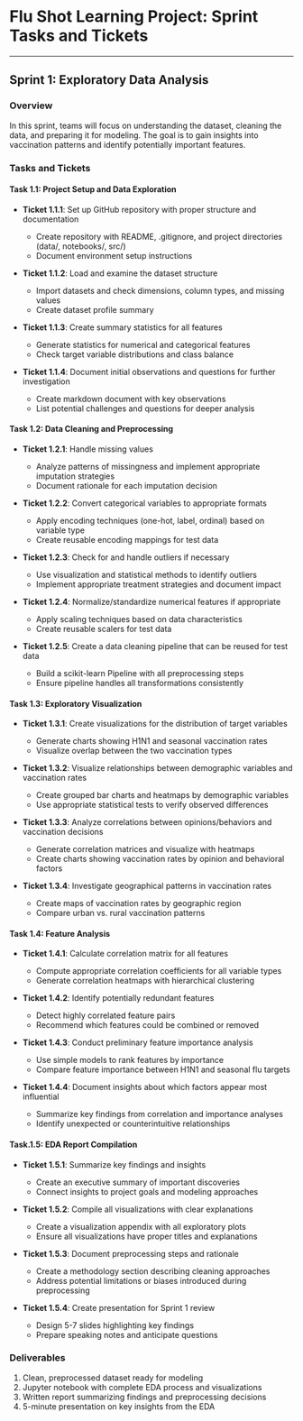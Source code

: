 # Flu Shot Learning Project: Sprint Tasks and Tickets

---

## Sprint 1: Exploratory Data Analysis

### Overview
In this sprint, teams will focus on understanding the dataset, cleaning the data, and preparing it for modeling. The goal is to gain insights into vaccination patterns and identify potentially important features.

### Tasks and Tickets

#### Task 1.1: Project Setup and Data Exploration
- **Ticket 1.1.1**: Set up GitHub repository with proper structure and documentation
  - Create repository with README, .gitignore, and project directories (data/, notebooks/, src/)
  - Document environment setup instructions
  
- **Ticket 1.1.2**: Load and examine the dataset structure
  - Import datasets and check dimensions, column types, and missing values
  - Create dataset profile summary
  
- **Ticket 1.1.3**: Create summary statistics for all features
  - Generate statistics for numerical and categorical features
  - Check target variable distributions and class balance
  
- **Ticket 1.1.4**: Document initial observations and questions for further investigation
  - Create markdown document with key observations
  - List potential challenges and questions for deeper analysis

#### Task 1.2: Data Cleaning and Preprocessing
- **Ticket 1.2.1**: Handle missing values
  - Analyze patterns of missingness and implement appropriate imputation strategies
  - Document rationale for each imputation decision
  
- **Ticket 1.2.2**: Convert categorical variables to appropriate formats
  - Apply encoding techniques (one-hot, label, ordinal) based on variable type
  - Create reusable encoding mappings for test data
  
- **Ticket 1.2.3**: Check for and handle outliers if necessary
  - Use visualization and statistical methods to identify outliers
  - Implement appropriate treatment strategies and document impact
  
- **Ticket 1.2.4**: Normalize/standardize numerical features if appropriate
  - Apply scaling techniques based on data characteristics
  - Create reusable scalers for test data
  
- **Ticket 1.2.5**: Create a data cleaning pipeline that can be reused for test data
  - Build a scikit-learn Pipeline with all preprocessing steps
  - Ensure pipeline handles all transformations consistently

#### Task 1.3: Exploratory Visualization
- **Ticket 1.3.1**: Create visualizations for the distribution of target variables
  - Generate charts showing H1N1 and seasonal vaccination rates
  - Visualize overlap between the two vaccination types
  
- **Ticket 1.3.2**: Visualize relationships between demographic variables and vaccination rates
  - Create grouped bar charts and heatmaps by demographic variables
  - Use appropriate statistical tests to verify observed differences
  
- **Ticket 1.3.3**: Analyze correlations between opinions/behaviors and vaccination decisions
  - Generate correlation matrices and visualize with heatmaps
  - Create charts showing vaccination rates by opinion and behavioral factors
  
- **Ticket 1.3.4**: Investigate geographical patterns in vaccination rates
  - Create maps of vaccination rates by geographic region
  - Compare urban vs. rural vaccination patterns

#### Task 1.4: Feature Analysis
- **Ticket 1.4.1**: Calculate correlation matrix for all features
  - Compute appropriate correlation coefficients for all variable types
  - Generate correlation heatmaps with hierarchical clustering
  
- **Ticket 1.4.2**: Identify potentially redundant features
  - Detect highly correlated feature pairs
  - Recommend which features could be combined or removed
  
- **Ticket 1.4.3**: Conduct preliminary feature importance analysis
  - Use simple models to rank features by importance
  - Compare feature importance between H1N1 and seasonal flu targets
  
- **Ticket 1.4.4**: Document insights about which factors appear most influential
  - Summarize key findings from correlation and importance analyses
  - Identify unexpected or counterintuitive relationships

#### Task.1.5: EDA Report Compilation
- **Ticket 1.5.1**: Summarize key findings and insights
  - Create an executive summary of important discoveries
  - Connect insights to project goals and modeling approaches
  
- **Ticket 1.5.2**: Compile all visualizations with clear explanations
  - Create a visualization appendix with all exploratory plots
  - Ensure all visualizations have proper titles and explanations
  
- **Ticket 1.5.3**: Document preprocessing steps and rationale
  - Create a methodology section describing cleaning approaches
  - Address potential limitations or biases introduced during preprocessing
  
- **Ticket 1.5.4**: Create presentation for Sprint 1 review
  - Design 5-7 slides highlighting key findings
  - Prepare speaking notes and anticipate questions

### Deliverables
1. Clean, preprocessed dataset ready for modeling
2. Jupyter notebook with complete EDA process and visualizations
3. Written report summarizing findings and preprocessing decisions
4. 5-minute presentation on key insights from the EDA
